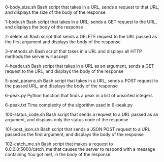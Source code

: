 0-body_size.sh	Bash script that takes in a URL, sends a request to that URL, and displays the size of the body of the response

1-body.sh	Bash script that takes in a URL, sends a GET request to the URL, and displays the body of the response

2-delete.sh	Bash script that sends a DELETE request to the URL passed as the first argument and displays the body of the response

3-methods.sh	Bash script that takes in a URL and displays all HTTP methods the server will accept

4-header.sh	Bash script that takes in a URL as an argument, sends a GET request to the URL, and displays the body of the response

5-post_params.sh     Bash script that takes in a URL, sends a POST request to the passed URL, and displays the body of the response

6-peak.py	     Python function that finds a peak in a list of unsorted integers

6-peak.txt	     Time complexity of the algorithm used in 6-peak.py

100-status_code.sh   Bash script that sends a request to a URL passed as an argument, and displays only the status code of the response

101-post_json.sh     Bash script that sends a JSON POST request to a URL passed as the first argument, and displays the body of the response

102-catch_me.sh	     Bash script that makes a request to 0.0.0.0:5000/catch_me that causes the server to respond with a message containing You got me!, in the body of the response